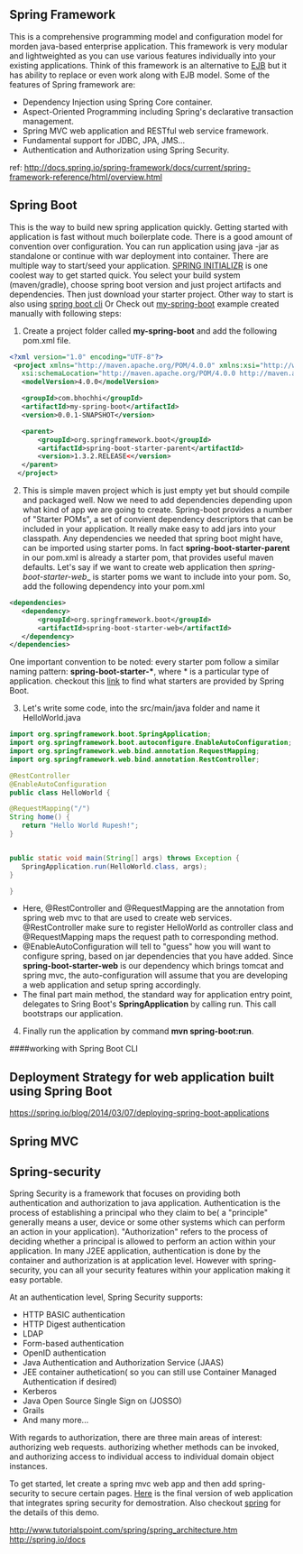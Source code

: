Spring Framework
---
This is a comprehensive programming model and configuration model for morden java-based enterprise application. This framework is very modular and lightweighted as you can use various features individually into your existing applications. Think of this framework is an alternative to [EJB]() but it has ability to replace or even work along with EJB model.  Some of the features of Spring framework are:

* Dependency Injection using Spring Core container.
* Aspect-Oriented Programming including Spring's declarative transaction management.
* Spring MVC web application and RESTful web service framework. 
* Fundamental support for JDBC, JPA, JMS...
* Authentication and Authorization using Spring Security. 

ref: http://docs.spring.io/spring-framework/docs/current/spring-framework-reference/html/overview.html

Spring Boot
---

This is the way to build new spring application quickly. Getting started with application is fast without much boilerplate code. There is a good amount of convention over configuration. You can run application using java -jar as standalone or continue with war deployment into container. There are multiple way to start/seed your application. [SPRING INITIALIZR](https://start.spring.io/) is one coolest way to get started quick. You select your build system (maven/gradle), choose spring boot version and just project artifacts and dependencies. Then just download your starter project. Other way to start is also using [spring boot cli]() Or Check out [my-spring-boot]() example created manually with following steps:

1. Create a project folder called **my-spring-boot** and add the following pom.xml file.
 ```xml
 <?xml version="1.0" encoding="UTF-8"?>
  <project xmlns="http://maven.apache.org/POM/4.0.0" xmlns:xsi="http://www.w3.org/2001/XMLSchema-instance"
    xsi:schemaLocation="http://maven.apache.org/POM/4.0.0 http://maven.apache.org/xsd/maven-4.0.0.xsd">
    <modelVersion>4.0.0</modelVersion>

    <groupId>com.bhochhi</groupId>
    <artifactId>my-spring-boot</artifactId>
    <version>0.0.1-SNAPSHOT</version>

    <parent>
        <groupId>org.springframework.boot</groupId>
        <artifactId>spring-boot-starter-parent</artifactId>
        <version>1.3.2.RELEASE<</version>
    </parent>
   </project>
 ```

2. This is simple maven project which is just empty yet but should compile and packaged well. Now we need to add dependencies depending upon what kind of app we are going to create. Spring-boot provides a number of "Starter POMs", a set of convient dependency descriptors that can be included in your application. It really make easy to add jars into your classpath. Any dependencies we needed that spring boot might have, can be imported using starter poms. In fact __spring-boot-starter-parent__ in our pom.xml is already a starter pom, that provides useful maven defaults. Let's say if we want to create web application then _spring-boot-starter-web__ is starter poms we want to include into your pom. So, add the following dependency into your pom.xml
 ```xml
<dependencies>
    <dependency>
        <groupId>org.springframework.boot</groupId>
        <artifactId>spring-boot-starter-web</artifactId>
    </dependency>
</dependencies>
 ```
  One important convention to be noted: every starter pom follow a similar naming pattern: __spring-boot-starter-*__, where * is a particular type of application. checkout this [link](http://docs.spring.io/spring-boot/docs/current/reference/htmlsingle/#using-boot-starter-poms) to find what starters are provided by Spring Boot.

3. Let's write some code, into the src/main/java folder and name it HelloWorld.java
 ```java
import org.springframework.boot.SpringApplication;
import org.springframework.boot.autoconfigure.EnableAutoConfiguration;
import org.springframework.web.bind.annotation.RequestMapping;
import org.springframework.web.bind.annotation.RestController;

@RestController
@EnableAutoConfiguration
public class HelloWorld {

@RequestMapping("/")
String home() {
    return "Hello World Rupesh!";
}


public static void main(String[] args) throws Exception {
    SpringApplication.run(HelloWorld.class, args);
}

}
 ```
 * Here, @RestController and @RequestMapping are the annotation from spring web mvc to that are used to create web services. @RestController make sure to register HelloWorld as controller class and @RequestMapping maps the request path to corresponding method.
 * @EnableAutoConfiguration will tell to "guess" how you will want to configure spring, based on jar dependencies that you have added. Since __spring-boot-starter-web__ is our dependency which brings tomcat and spring mvc, the auto-configuration will assume that you are developing a web application and setup spring accordingly.
 * The final part main method, the standard way for application entry point, delegates to Sring Boot's __SpringApplication__ by calling run. This call bootstraps our application. 

4. Finally run the application by command __mvn spring-boot:run__. 



####working with Spring Boot CLI







Deployment Strategy for web application built using Spring Boot
---
https://spring.io/blog/2014/03/07/deploying-spring-boot-applications

Spring MVC
---



Spring-security
----
Spring Security is a framework that focuses on providing both authentication and authorization to java application. Authentication is the process of establishing a principal who they claim to be( a "principle" generally means a user, device or some other systems which can perform an action in your application). "Authorization" refers to the process of deciding whether a principal is allowed to perform an action within your application. In many J2EE application, authentication is done by the container and authorization is at application level. However with spring-security, you can all your security features within your application making it easy portable.

At an authentication level, Spring Security supports:
* HTTP BASIC authentication
* HTTP Digest authentication
* LDAP
* Form-based authentication
* OpenID authentication 
* Java Authentication and Authorization Service (JAAS)
* JEE container authetication( so you can still use Container Managed Authentication if desired)
* Kerberos
* Java Open Source Single Sign on (JOSSO)
* Grails
* And many more...

With regards to authorization, there are three main areas of interest: authorizing web requests. authorizing whether methods can be invoked, and authorizing access to individual access to individual domain object instances. 

To get started, let create a spring mvc web app and then add spring-security to secure certain pages. [Here](https://github.com/bhochhi/spring-guide/tree/master/examples/spring-security) is the final version of web application that integrates spring security for demostration. Also checkout [spring](http://spring.io/guides/gs/securing-web/) for the details of this demo. 




http://www.tutorialspoint.com/spring/spring_architecture.htm
http://spring.io/docs
